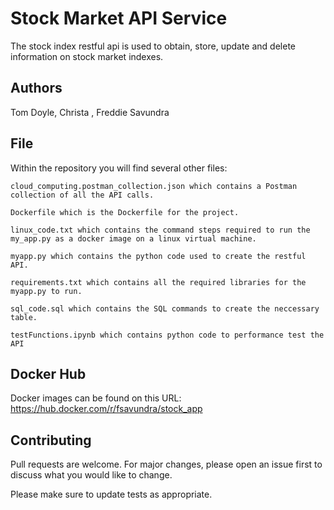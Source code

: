# Stock Market API Service

The stock index restful api is used to obtain, store, update and delete information on stock market indexes.

## Authors
Tom Doyle, Christa , Freddie Savundra

## File
Within the repository you will find several other files:
    
    cloud_computing.postman_collection.json which contains a Postman collection of all the API calls.
    
    Dockerfile which is the Dockerfile for the project.
    
    linux_code.txt which contains the command steps required to run the my_app.py as a docker image on a linux virtual machine.
    
    myapp.py which contains the python code used to create the restful API.
    
    requirements.txt which contains all the required libraries for the myapp.py to run.
    
    sql_code.sql which contains the SQL commands to create the neccessary table.
    
    testFunctions.ipynb which contains python code to performance test the API

## Docker Hub
Docker images can be found on this URL: https://hub.docker.com/r/fsavundra/stock_app

## Contributing
Pull requests are welcome. For major changes, please open an issue first to discuss what you would like to change.

Please make sure to update tests as appropriate.
